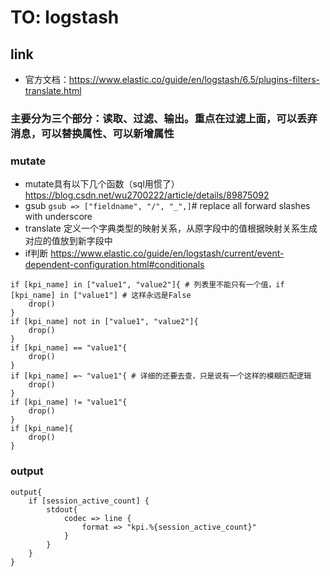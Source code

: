 # TO: logstash
## link
- 官方文档：https://www.elastic.co/guide/en/logstash/6.5/plugins-filters-translate.html
### 主要分为三个部分：读取、过滤、输出。重点在过滤上面，可以丢弃消息，可以替换属性、可以新增属性
### mutate
- mutate具有以下几个函数（sql用惯了）https://blog.csdn.net/wu2700222/article/details/89875092
- gsub  `gsub => ["fieldname", "/", "_",]`# replace all forward slashes with underscore 
- translate 定义一个字典类型的映射关系，从原字段中的值根据映射关系生成对应的值放到新字段中
- if判断 https://www.elastic.co/guide/en/logstash/current/event-dependent-configuration.html#conditionals
```
if [kpi_name] in ["value1", "value2"]{ # 列表里不能只有一个值，if [kpi_name] in ["value1"] # 这样永远是False
    drop()
}
if [kpi_name] not in ["value1", "value2"]{
    drop()
}
if [kpi_name] == "value1"{
    drop()
}
if [kpi_name] =~ "value1"{ # 详细的还要去查，只是说有一个这样的模糊匹配逻辑
    drop()
}
if [kpi_name] != "value1"{
    drop()
}
if [kpi_name]{
    drop()
}
```
### output
```
output{
    if [session_active_count] {
        stdout{
            codec => line {
                format => "kpi.%{session_active_count}"
            }
        }
    }
}
```